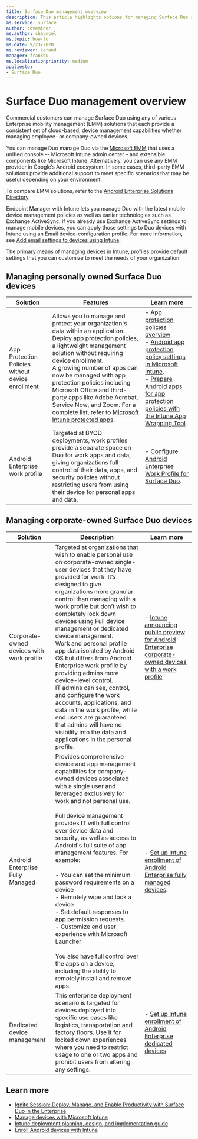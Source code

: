 ```yaml
---
title: Surface Duo management overview
description: This article highlights options for managing Surface Duo in a commercial environment.
ms.service: surface
author: coveminer
ms.author: chauncel
ms.topic: how-to
ms.date: 9/23/2020
ms.reviewer: karand
manager: frankbu
ms.localizationpriority: medium
appliesto:
- Surface Duo
---
```


# Surface Duo management overview

Commercial customers can manage Surface Duo using any of various Enterprise mobility management (EMM) solutions that each provide a consistent set of cloud-based, device management capabilities whether managing employee- or company-owned devices.

You can manage Duo manage Duo via the [Microsoft EMM](https://androidenterprisepartners.withgoogle.com/provider/#!/75) that uses a unified console -- Microsoft Intune admin center – and extensible components like Microsoft Intune. Alternatively, you can use any EMM provider in Google’s Android ecosystem. In some cases, third-party EMM solutions provide additional support to meet specific scenarios that may be useful depending on your environment.

To compare EMM solutions, refer to the [Android Enterprise Solutions Directory](https://androidenterprisepartners.withgoogle.com/emm/).

Endpoint Manager with Intune lets you manage Duo with the latest mobile device management policies as well as earlier technologies such as Exchange ActiveSync. If you already use Exchange ActiveSync settings to manage mobile devices, you can apply those settings to Duo devices with Intune using an Email device-configuration profile.  For more information, see [Add email settings to devices using Intune](/mem/intune/configuration/email-settings-configure).

The primary means of managing devices in Intune, profiles provide default settings that you can customize to meet the needs of your organization. 

## Managing personally owned Surface Duo devices

| Solution                                          | Features                                                                                                                                                                                                                                                                                                                                                                                                                                                                                                        | Learn more                                                                                                                                                                                                                                                                                                                                                                                                                                                        |
| ------------------------------------------------- | --------------------------------------------------------------------------------------------------------------------------------------------------------------------------------------------------------------------------------------------------------------------------------------------------------------------------------------------------------------------------------------------------------------------------------------------------------------------------------------------------------------- | ----------------------------------------------------------------------------------------------------------------------------------------------------------------------------------------------------------------------------------------------------------------------------------------------------------------------------------------------------------------------------------------------------------------------------------------------------------------- |
| App Protection Policies without device enrollment | Allows you to manage and protect your organization's data within an application.<br>Deploy app protection policies, a lightweight management solution without requiring device enrollment.<br>A growing number of apps can now be managed with app protection policies including Microsoft Office and third-party apps like Adobe Acrobat, Service Now, and Zoom. For a complete list, refer to [Microsoft Intune protected apps](/mem/intune/apps/apps-supported-intune-apps). | - [App protection policies overview](/mem/intune/apps/app-protection-policy-settings-android)<br>- [Android app protection policy settings in Microsoft Intune](/mem/intune/apps/app-protection-policy-settings-android).<br>- [Prepare Android apps for app protection policies with the Intune App Wrapping Tool](/mem/intune/developer/app-wrapper-prepare-android). |
| Android Enterprise work profile                   | Targeted at BYOD deployments, work profiles provide a separate space on Duo for work apps and data, giving organizations full control of their data, apps, and security policies without restricting users from using their device for personal apps and data.                                                                                                                                                                                                                                                  | - [Configure Android Enterprise Work Profile for Surface Duo](surface-duo-config-work-profile.md).                                                                                                                                                                                                                                                                                                               |

## Managing corporate-owned Surface Duo devices

| Solution                                  | Description                                                                                                                                                                                                                                                                                                                                                                                                                                                                                                                                                                                                                                                                                                                                     | Learn more                                                                                                                                                                                                                                                                                                      |
| ----------------------------------------- | ----------------------------------------------------------------------------------------------------------------------------------------------------------------------------------------------------------------------------------------------------------------------------------------------------------------------------------------------------------------------------------------------------------------------------------------------------------------------------------------------------------------------------------------------------------------------------------------------------------------------------------------------------------------------------------------------------------------------------------------------- | --------------------------------------------------------------------------------------------------------------------------------------------------------------------------------------------------------------------------------------------------------------------------------------------------------------- |
| Corporate-owned devices with work profile | Targeted at organizations that wish to enable personal use on corporate-owned single-user devices that they have provided for work. It’s designed to give organizations more granular control than managing with a work profile but don’t wish to completely lock down devices using Full device management or dedicated device management.<br>Work and personal profile app data isolated by Android OS but differs from Android Enterprise work profile by providing admins more device-level control.<br>IT admins can see, control, and configure the work accounts, applications, and data in the work profile, while end users are guaranteed that admins will have no visibility into the data and applications in the personal profile. | - [Intune announcing public preview for Android Enterprise corporate-owned devices with a work profile](https://techcommunity.microsoft.com/t5/intune-customer-success/intune-announcing-public-preview-for-android-enterprise/ba-p/1524325)                                                                    |
| Android Enterprise Fully Managed          | Provides comprehensive device and app management capabilities for company-owned devices associated with a single user and leveraged exclusively for work and not personal use.<br> <br>Full device management provides IT with full control over device data and security, as well as access to Android's full suite of app management features. For example:<br><br>- You can set the minimum password requirements on a device<br>- Remotely wipe and lock a device<br>- Set default responses to app permission requests.<br>- Customize end user experience with Microsoft Launcher<br><br>You also have full control over the apps on a device, including the ability to remotely install and remove apps.                                 | - [Set up Intune enrollment of Android Enterprise fully managed devices](/mem/intune/enrollment/android-fully-managed-enroll). |
| Dedicated device management               | This enterprise deployment scenario is targeted for devices deployed into specific use cases like logistics, transportation and factory floors. Use it for locked down experiences where you need to restrict usage to one or two apps and prohibit users from altering any settings.                                                                                                                                                                                                                                                                                                                                                                                                                                                           | - [Set up Intune enrollment of Android Enterprise dedicated devices](/mem/intune/enrollment/android-kiosk-enroll)                                                                                                                                                               |

## Learn more

- [Ignite Session: Deploy, Manage, and Enable Productivity with Surface Duo in the Enterprise](https://youtu.be/DOsBMNFmdfw)
- [Manage devices with Microsoft Intune](/mem/intune/remote-actions/device-management)
- [Intune deployment planning, design, and implementation guide](/mem/intune/fundamentals/planning-guide)
- [Enroll Android devices with Intune](/mem/intune/enrollment/android-enroll)